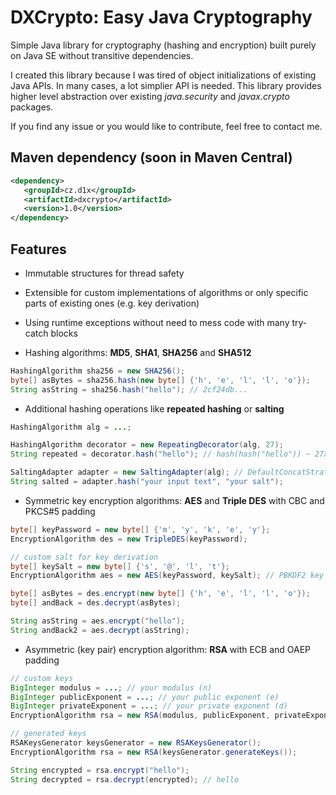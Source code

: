DXCrypto: Easy Java Cryptography
================================
Simple Java library for cryptography (hashing and encryption) built purely on Java SE without transitive dependencies.

I created this library because I was tired of object initializations of existing Java APIs.
In many cases, a lot simplier API is needed. This library provides higher level abstraction over existing
*java.security* and *javax.crypto* packages.

If you find any issue or you would like to contribute, feel free to contact me.

Maven dependency (soon in Maven Central)
----------------

```xml
<dependency>
   <groupId>cz.d1x</groupId>
   <artifactId>dxcrypto</artifactId>
   <version>1.0</version>
</dependency>
```

Features
--------

- Immutable structures for thread safety

- Extensible for custom implementations of algorithms or only specific parts of existing ones (e.g. key derivation)

- Using runtime exceptions without need to mess code with many try-catch blocks

- Hashing algorithms: **MD5**, **SHA1**, **SHA256** and **SHA512**

```java
HashingAlgorithm sha256 = new SHA256();
byte[] asBytes = sha256.hash(new byte[] {'h', 'e', 'l', 'l', 'o'});
String asString = sha256.hash("hello"); // 2cf24db...
```

- Additional hashing operations like **repeated hashing** or **salting**

```java
HashingAlgorithm alg = ...;

HashingAlgorithm decorator = new RepeatingDecorator(alg, 27);
String repeated = decorator.hash("hello"); // hash(hash("hello")) ~ 27x

SaltingAdapter adapter = new SaltingAdapter(alg); // DefaultConcatStrategy
String salted = adapter.hash("your input text", "your salt");
```

- Symmetric key encryption algorithms: **AES** and **Triple DES** with CBC and PKCS#5 padding

```java
byte[] keyPassword = new byte[] {'m', 'y', 'k', 'e', 'y'};
EncryptionAlgorithm des = new TripleDES(keyPassword);

// custom salt for key derivation
byte[] keySalt = new byte[] {'s', '@', 'l', 't'};
EncryptionAlgorithm aes = new AES(keyPassword, keySalt); // PBKDF2 key derivation

byte[] asBytes = des.encrypt(new byte[] {'h', 'e', 'l', 'l', 'o'});
byte[] andBack = des.decrypt(asBytes);

String asString = aes.encrypt("hello");
String andBack2 = aes.decrypt(asString);
```

- Asymmetric (key pair) encryption algorithm: **RSA** with ECB and OAEP padding

```java
// custom keys
BigInteger modulus = ...; // your modulus (n)
BigInteger publicExponent = ...; // your public exponent (e)
BigInteger privateExponent = ...; // your private exponent (d)
EncryptionAlgorithm rsa = new RSA(modulus, publicExponent, privateExponent);

// generated keys
RSAKeysGenerator keysGenerator = new RSAKeysGenerator();
EncryptionAlgorithm rsa = new RSA(keysGenerator.generateKeys());

String encrypted = rsa.encrypt("hello");
String decrypted = rsa.decrypt(encrypted); // hello
```
